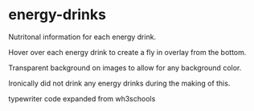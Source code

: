 # energy-drinks
Nutritonal information for each energy drink.

Hover over each energy drink to create a fly in overlay from the bottom.

Transparent background on images to allow for any background color.

Ironically did not drink any energy drinks during the making of this.

typewriter code expanded from wh3schools
